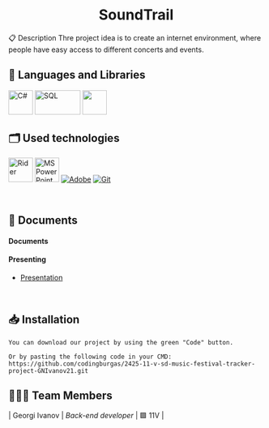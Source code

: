 <h1 align="center">SoundTrail</h1>

📋 Description
Thre project idea is to create an internet environment, where people have easy access to different concerts and events.

## 🚀 Languages and Libraries
<p align="left">
  <img src="https://upload.wikimedia.org/wikipedia/commons/thumb/b/bd/Logo_C_sharp.svg/256px-Logo_C_sharp.svg.png?20221121173824" alt="C#" height=48px width=48px/>
   <img src="https://www.techmonitor.ai/wp-content/uploads/sites/29/2016/06/SQL.png" alt="SQL" height=48px width=90px/>
   <img src="https://upload.wikimedia.org/wikipedia/commons/thumb/6/61/HTML5_logo_and_wordmark.svg/1200px-HTML5_logo_and_wordmark.svg.png" alt="" height=48px width=48px/>

</p>

## 🗂 Used technologies
<p align="left">
  <img src="https://www.jetbrains.com/guide/assets/logo-135a4cec.png" alt="Rider" height=48px width=48px/>
  <a href="https://www.microsoft.com/en-us/microsoft-365/powerpoint"><img src="https://img.icons8.com/fluency/48/000000/microsoft-powerpoint-2019.png" alt="MS PowerPoint logo" width=48px /></a>
  <a href="https://www.adobe.com/"><img src="https://img.icons8.com/color/48/null/adobe-illustrator--v1.png" alt="Adobe"/></a>
  <a href="https://git-scm.com/"><img src="https://img.icons8.com/color/48/000000/git.png" alt="Git"/></a>
</p> 

## 📝 Documents
 
<h4>Documents</h4>
<h4>Presenting</h4>
  <ul>    
    <li><a href="">Presentation</a></li>
  </ul> 
   


## 📥 Installation
```
You can download our project by using the green "Code" button.

Or by pasting the following code in your CMD: https://github.com/codingburgas/2425-11-v-sd-music-festival-tracker-project-GNIvanov21.git

```

## 👨🏻‍💻 Team Members
| Georgi Ivanov | *Back-end developer*  | 🟩 11V |
